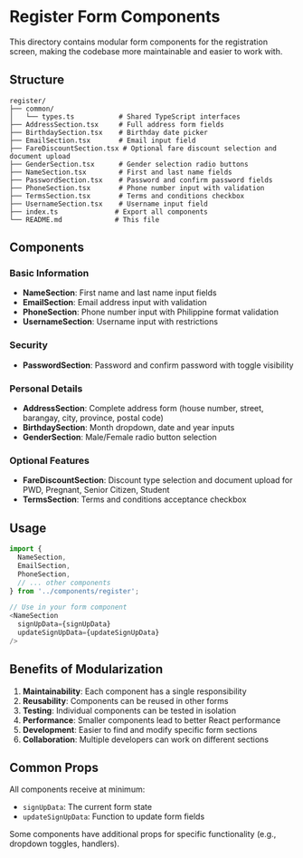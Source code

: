# Register Form Components

This directory contains modular form components for the registration screen, making the codebase more maintainable and easier to work with.

## Structure

```
register/
├── common/
│   └── types.ts           # Shared TypeScript interfaces
├── AddressSection.tsx     # Full address form fields
├── BirthdaySection.tsx    # Birthday date picker
├── EmailSection.tsx       # Email input field
├── FareDiscountSection.tsx # Optional fare discount selection and document upload
├── GenderSection.tsx      # Gender selection radio buttons
├── NameSection.tsx        # First and last name fields
├── PasswordSection.tsx    # Password and confirm password fields
├── PhoneSection.tsx       # Phone number input with validation
├── TermsSection.tsx       # Terms and conditions checkbox
├── UsernameSection.tsx    # Username input field
├── index.ts              # Export all components
└── README.md             # This file
```

## Components

### Basic Information
- **NameSection**: First name and last name input fields
- **EmailSection**: Email address input with validation
- **PhoneSection**: Phone number input with Philippine format validation
- **UsernameSection**: Username input with restrictions

### Security
- **PasswordSection**: Password and confirm password with toggle visibility

### Personal Details
- **AddressSection**: Complete address form (house number, street, barangay, city, province, postal code)
- **BirthdaySection**: Month dropdown, date and year inputs
- **GenderSection**: Male/Female radio button selection

### Optional Features
- **FareDiscountSection**: Discount type selection and document upload for PWD, Pregnant, Senior Citizen, Student
- **TermsSection**: Terms and conditions acceptance checkbox

## Usage

```typescript
import {
  NameSection,
  EmailSection,
  PhoneSection,
  // ... other components
} from '../components/register';

// Use in your form component
<NameSection 
  signUpData={signUpData} 
  updateSignUpData={updateSignUpData} 
/>
```

## Benefits of Modularization

1. **Maintainability**: Each component has a single responsibility
2. **Reusability**: Components can be reused in other forms
3. **Testing**: Individual components can be tested in isolation
4. **Performance**: Smaller components lead to better React performance
5. **Development**: Easier to find and modify specific form sections
6. **Collaboration**: Multiple developers can work on different sections

## Common Props

All components receive at minimum:
- `signUpData`: The current form state
- `updateSignUpData`: Function to update form fields

Some components have additional props for specific functionality (e.g., dropdown toggles, handlers).
